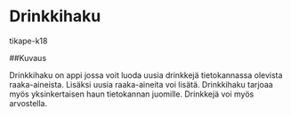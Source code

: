 # Drinkkihaku
tikape-k18

##Kuvaus

Drinkkihaku on appi jossa voit luoda uusia drinkkejä tietokannassa olevista raaka-aineista.
Lisäksi uusia raaka-aineita voi lisätä. Drinkkihaku tarjoaa myös yksinkertaisen haun tietokannan juomille.
Drinkkejä voi myös arvostella.
